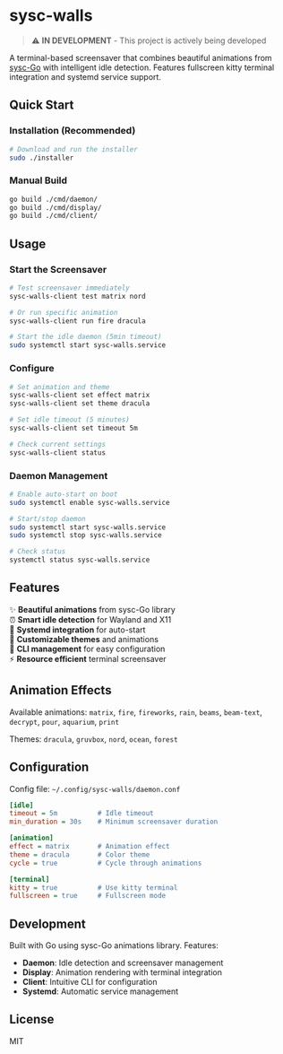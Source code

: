 # sysc-walls

> ⚠️ **IN DEVELOPMENT** - This project is actively being developed

A terminal-based screensaver that combines beautiful animations from [sysc-Go](https://github.com/Nomadcxx/sysc-Go) with intelligent idle detection. Features fullscreen kitty terminal integration and systemd service support.

## Quick Start

### Installation (Recommended)
```bash
# Download and run the installer
sudo ./installer
```

### Manual Build
```bash
go build ./cmd/daemon/
go build ./cmd/display/ 
go build ./cmd/client/
```

## Usage

### Start the Screensaver
```bash
# Test screensaver immediately
sysc-walls-client test matrix nord

# Or run specific animation  
sysc-walls-client run fire dracula

# Start the idle daemon (5min timeout)
sudo systemctl start sysc-walls.service
```

### Configure
```bash
# Set animation and theme
sysc-walls-client set effect matrix
sysc-walls-client set theme dracula

# Set idle timeout (5 minutes)
sysc-walls-client set timeout 5m

# Check current settings
sysc-walls-client status
```

### Daemon Management
```bash
# Enable auto-start on boot
sudo systemctl enable sysc-walls.service

# Start/stop daemon
sudo systemctl start sysc-walls.service
sudo systemctl stop sysc-walls.service

# Check status
systemctl status sysc-walls.service
```

## Features

✨ **Beautiful animations** from sysc-Go library  
⏰ **Smart idle detection** for Wayland and X11  
🚀 **Systemd integration** for auto-start  
🎨 **Customizable themes** and animations  
📱 **CLI management** for easy configuration  
⚡ **Resource efficient** terminal screensaver  

## Animation Effects

Available animations: `matrix`, `fire`, `fireworks`, `rain`, `beams`, `beam-text`, `decrypt`, `pour`, `aquarium`, `print`

Themes: `dracula`, `gruvbox`, `nord`, `ocean`, `forest`

## Configuration

Config file: `~/.config/sysc-walls/daemon.conf`

```ini
[idle]
timeout = 5m          # Idle timeout
min_duration = 30s    # Minimum screensaver duration

[animation] 
effect = matrix       # Animation effect
theme = dracula       # Color theme
cycle = true          # Cycle through animations

[terminal]
kitty = true          # Use kitty terminal
fullscreen = true     # Fullscreen mode
```

## Development

Built with Go using sysc-Go animations library. Features:

- **Daemon**: Idle detection and screensaver management
- **Display**: Animation rendering with terminal integration  
- **Client**: Intuitive CLI for configuration
- **Systemd**: Automatic service management

## License

MIT